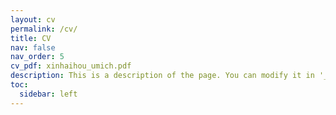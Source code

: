 ```yaml
---
layout: cv
permalink: /cv/
title: CV
nav: false
nav_order: 5
cv_pdf: xinhaihou_umich.pdf
description: This is a description of the page. You can modify it in '_pages/cv.md'. You can also change or remove the top pdf download button.
toc:
  sidebar: left
---
```

